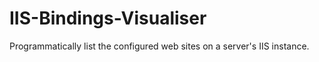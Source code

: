 # IIS-Bindings-Visualiser

Programmatically list the configured web sites on a server's IIS instance.
